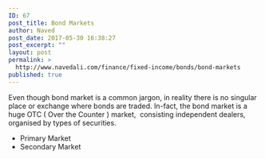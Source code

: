 ```yaml
---
ID: 67
post_title: Bond Markets
author: Naved
post_date: 2017-05-30 16:38:27
post_excerpt: ""
layout: post
permalink: >
  http://www.navedali.com/finance/fixed-income/bonds/bond-markets
published: true
---
```

Even though bond market is a common jargon, in reality there is no singular place or exchange where bonds are traded. In-fact, the bond market is a huge OTC ( Over the Counter ) market,  consisting independent dealers, organised by types of securities.
<ul>
 	<li>Primary Market</li>
 	<li>Secondary Market</li>
</ul>